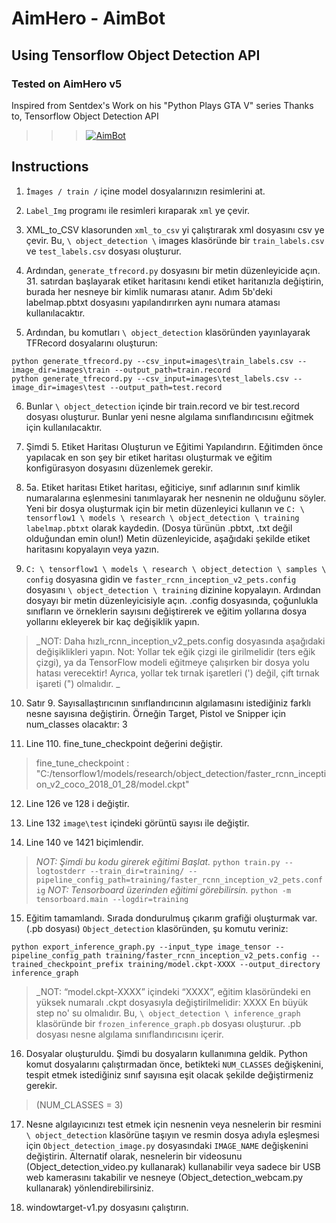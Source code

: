 # AimHero - AimBot
## Using Tensorflow Object Detection API
### Tested on AimHero v5

Inspired from Sentdex's Work on his "Python Plays GTA V" series
Thanks to, Tensorflow Object Detection API

>>>[![AimBot](http://img.youtube.com/vi/EgH3zqYV_2g/0.jpg)](http://www.youtube.com/watch?v=EgH3zqYV_2g "AimHero")

## Instructions

1) `İmages / train /` içine model dosyalarınızın resimlerini at.
2) `Label_Img` programı ile resimleri kıraparak `xml` ye çevir.
3) XML_to_CSV klasorunden `xml_to_csv` yi çalıştırarak xml dosyasını csv ye çevir. Bu, `\ object_detection \` images klasöründe bir `train_labels.csv` ve `test_labels.csv` dosyası oluşturur.
4) Ardından, `generate_tfrecord.py` dosyasını bir metin düzenleyicide açın. 31. satırdan başlayarak etiket haritasını kendi etiket haritanızla değiştirin, burada her nesneye bir kimlik numarası atanır. Adım 5b'deki labelmap.pbtxt dosyasını yapılandırırken aynı numara ataması kullanılacaktır.

5) Ardından, bu komutları `\ object_detection` klasöründen yayınlayarak TFRecord dosyalarını oluşturun:

```
python generate_tfrecord.py --csv_input=images\train_labels.csv --image_dir=images\train --output_path=train.record
python generate_tfrecord.py --csv_input=images\test_labels.csv --image_dir=images\test --output_path=test.record
```

6) Bunlar `\ object_detection` içinde bir train.record ve bir test.record dosyası oluşturur. Bunlar yeni nesne algılama sınıflandırıcısını eğitmek için kullanılacaktır.


7) Şimdi 5. Etiket Haritası Oluşturun ve Eğitimi Yapılandırın. Eğitimden önce yapılacak en son şey bir etiket haritası oluşturmak ve eğitim konfigürasyon dosyasını düzenlemek gerekir.
8) 5a. Etiket haritası Etiket haritası, eğiticiye, sınıf adlarının sınıf kimlik numaralarına eşlenmesini tanımlayarak her nesnenin ne olduğunu söyler. Yeni bir dosya oluşturmak için bir metin düzenleyici kullanın ve `C: \ tensorflow1 \ models \ research \ object_detection \ training labelmap.pbtxt` olarak kaydedin. (Dosya türünün .pbtxt, .txt değil olduğundan emin olun!) Metin düzenleyicide, aşağıdaki şekilde etiket haritasını kopyalayın veya yazın.

9) `C: \ tensorflow1 \ models \ research \ object_detection \ samples \ config` dosyasına gidin ve `faster_rcnn_inception_v2_pets.config` dosyasını `\ object_detection \ training` dizinine kopyalayın. Ardından dosyayı bir metin düzenleyicisiyle açın. .config dosyasında, çoğunlukla sınıfların ve örneklerin sayısını değiştirerek ve eğitim yollarına dosya yollarını ekleyerek bir kaç değişiklik yapın.

 >_NOT: Daha hızlı_rcnn_inception_v2_pets.config dosyasında aşağıdaki değişiklikleri yapın. Not: Yollar tek eğik çizgi ile girilmelidir (ters eğik çizgi), ya da TensorFlow modeli eğitmeye çalışırken bir dosya yolu hatası verecektir! Ayrıca, yollar tek tırnak işaretleri (') değil, çift tırnak işareti (") olmalıdır. _

10) Satır 9. Sayısallaştırıcının sınıflandırıcının algılamasını istediğiniz farklı nesne sayısına değiştirin. Örneğin Target, Pistol ve Snipper için num_classes olacaktır: 3

11) Line 110. fine_tune_checkpoint değerini değiştir.

   >fine_tune_checkpoint : "C:/tensorflow1/models/research/object_detection/faster_rcnn_inception_v2_coco_2018_01_28/model.ckpt"


12) Line 126 ve 128 i değiştir. 

13) Line 132 `image\test` içindeki görüntü sayısı ile değiştir.

14) Line 140 ve 1421 biçimlendir.

>_NOT:
	 Şimdi bu kodu girerek  eğitimi Başlat._
	 ```
	python train.py --logtostderr --train_dir=training/ --pipeline_config_path=training/faster_rcnn_inception_v2_pets.config
	```
>_NOT:
 	 Tensorboard üzerinden eğitimi görebilirsin._
	```
	python -m tensorboard.main --logdir=training
	```




15) Eğitim tamamlandı. Sırada dondurulmuş çıkarım grafiği oluşturmak var. (.pb dosyası)  `Object_detection` klasöründen, şu komutu veriniz:
```
python export_inference_graph.py --input_type image_tensor --pipeline_config_path training/faster_rcnn_inception_v2_pets.config --trained_checkpoint_prefix training/model.ckpt-XXXX --output_directory inference_graph
```
>_NOT: “model.ckpt-XXXX” içindeki “XXXX”, eğitim klasöründeki en yüksek numaralı .ckpt dosyasıyla değiştirilmelidir: XXXX En büyük step no' su olmalıdır. Bu, `\ object_detection \ inference_graph` klasöründe bir `frozen_inference_graph.pb` dosyası oluşturur. .pb dosyası nesne algılama sınıflandırıcısını içerir.


16) Dosyalar oluşturuldu. Şimdi bu dosyaların kullanımına geldik. Python komut dosyalarını çalıştırmadan önce, betikteki `NUM_CLASSES` değişkenini, tespit etmek istediğiniz sınıf sayısına eşit olacak şekilde değiştirmeniz gerekir. 
>(NUM_CLASSES = 3)

17) Nesne algılayıcınızı test etmek için nesnenin veya nesnelerin bir resmini `\ object_detection` klasörüne taşıyın ve resmin dosya adıyla eşleşmesi için `Object_detection_image.py` dosyasındaki `IMAGE_NAME` değişkenini değiştirin. Alternatif olarak, nesnelerin bir videosunu (Object_detection_video.py kullanarak) kullanabilir veya sadece bir USB web kamerasını takabilir ve nesneye (Object_detection_webcam.py kullanarak) yönlendirebilirsiniz.

18) windowtarget-v1.py dosyasını çalıştırın.
    
